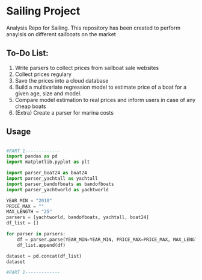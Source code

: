 # Sailing Project
Analysis Repo for Sailing. This repository has been created to perform anaylsis on different sailboats on the market

## To-Do List:
1. Write parsers to collect prices from sailboat sale websites
2. Collect prices regulary
3. Save the prices into a cloud database
4. Build a multivariate regression model to estimate price of a boat for a given age, size and model.
5. Compare model estimation to real prices and inform users in case of any cheap boats
6. (Extra) Create a parser for marina costs

## Usage
```python

#PART 1-------------
import pandas as pd
import matplotlib.pyplot as plt

import parser_boat24 as boat24
import parser_yachtall as yachtall
import parser_bandofboats as bandofboats
import parser_yachtworld as yachtworld

YEAR_MIN = "2010"
PRICE_MAX = ""
MAX_LENGTH = "25"
parsers = [yachtworld, bandofboats, yachtall, boat24]
df_list = []

for parser in parsers:
    df = parser.parse(YEAR_MIN=YEAR_MIN, PRICE_MAX=PRICE_MAX, MAX_LENGTH=MAX_LENGTH)
    df_list.append(df)

dataset = pd.concat(df_list)
dataset

#PART 1-------------
